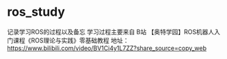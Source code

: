 # ros_study
记录学习ROS的过程以及备忘
学习过程主要来自 B站 【奥特学园】ROS机器人入门课程《ROS理论与实践》零基础教程
地址：https://www.bilibili.com/video/BV1Ci4y1L7ZZ?share_source=copy_web
